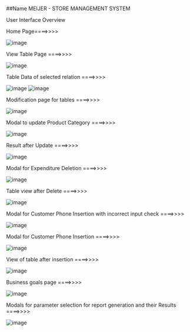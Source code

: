 ##Name
MEIJER - STORE MANAGEMENT SYSTEM




User Interface Overview  
  
Home Page====>>>>

![image](https://github.com/Hitmen45/StoreManagementSystem/assets/84061464/6cff3b48-e372-445f-bf14-c78736fb591a)


  
   
View Table Page ====>>>>

![image](https://github.com/Hitmen45/StoreManagementSystem/assets/84061464/05565357-0a70-40a2-818b-d896b612d448)


     
Table Data of selected relation  ====>>>>

![image](https://github.com/Hitmen45/StoreManagementSystem/assets/84061464/4f6304cd-8a5a-4779-96de-8c7158999e5d)
![image](https://github.com/Hitmen45/StoreManagementSystem/assets/84061464/78c74a87-10df-45ea-924c-63412dacf4e2)



Modification page for tables   ====>>>>

![image](https://github.com/Hitmen45/StoreManagementSystem/assets/84061464/6abe75e3-5695-4fc7-bcc5-cd892fea5309)


   
Modal to update Product Category   ====>>>>

![image](https://github.com/Hitmen45/StoreManagementSystem/assets/84061464/785dff3c-d801-4330-ba1a-d9a7ff7ff2fa)

  
   
Result after Update   ====>>>>

![image](https://github.com/Hitmen45/StoreManagementSystem/assets/84061464/4ddb8e4f-13bd-465b-b03e-9ffaffbcb0c3)


  
Modal for Expenditure Deletion   ====>>>>

![image](https://github.com/Hitmen45/StoreManagementSystem/assets/84061464/8d0dd22a-6bd5-420a-b80a-34019eb04a91)


  	  
Table view after Delete   ====>>>>

![image](https://github.com/Hitmen45/StoreManagementSystem/assets/84061464/f4c8300e-56f0-471b-afe2-0ef54342d8aa)


   
Modal for Customer Phone Insertion with incorrect input check   ====>>>>

![image](https://github.com/Hitmen45/StoreManagementSystem/assets/84061464/733739c3-685f-4df9-9f30-f7de32ecd5ab)



Modal for Customer Phone Insertion   ====>>>>

![image](https://github.com/Hitmen45/StoreManagementSystem/assets/84061464/a120f424-c3ae-4c66-8abf-d18ffaf64cf5)


   
View of table after insertion   ====>>>>

![image](https://github.com/Hitmen45/StoreManagementSystem/assets/84061464/0a7a67f6-e66c-4f41-8d69-c52aa95329a2)

   
  	  
Business goals page   ====>>>>

![image](https://github.com/Hitmen45/StoreManagementSystem/assets/84061464/133e8fb3-5249-4ee7-a80d-701a9cb170e3)


   
Modals for parameter selection for report generation and their Results   ====>>>>

![image](https://github.com/Hitmen45/StoreManagementSystem/assets/84061464/82aac209-acd3-4b30-b6d5-22d8b50fcca5)


   
  
  
  
   
  


